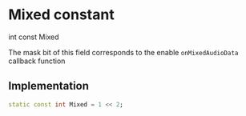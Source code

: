 


# Mixed constant







int const Mixed
  




<p>The mask bit of this field corresponds to the enable <code>onMixedAudioData</code> callback function</p>



## Implementation

```dart
static const int Mixed = 1 << 2;
```







